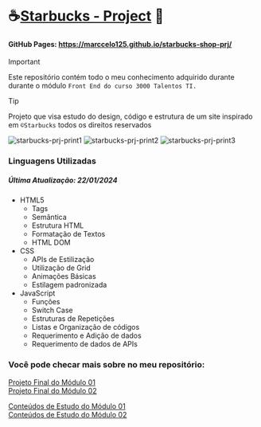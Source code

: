 # ☕[Starbucks - Project](https://marccelo125.github.io/starbucks-shop-prj/) 🐲
#### GitHub Pages: https://marccelo125.github.io/starbucks-shop-prj/

> [!IMPORTANT]
> Este repositório contém todo o meu conhecimento adquirido durante durante o módulo `Front End do curso 3000 Talentos TI.`</br>

> [!Tip]
>Projeto que visa estudo do design, código e estrutura de um site inspirado em `©Starbucks` todos os direitos reservados

![starbucks-prj-print1](https://github.com/Marccelo125/starbucks-shop-prj/assets/127633664/df05de1d-b189-4e2e-a5ba-f8948d18d672)
![starbucks-prj-print2](https://github.com/Marccelo125/starbucks-shop-prj/assets/127633664/3431a860-e614-472c-8d27-f9001ebbe580)
![starbucks-prj-print3](https://github.com/Marccelo125/starbucks-shop-prj/assets/127633664/30f91be0-0219-47d7-8772-475b50499be9)

### Linguagens Utilizadas <br />
##### Última Atualização: 22/01/2024
- HTML5
    - Tags
    - Semântica
    - Estrutura HTML
    - Formatação de Textos
    - HTML DOM
- CSS
    - APIs de Estilização
    - Utilização de Grid
    - Animações Básicas
    - Estilagem padronizada
- JavaScript
    - Funções
    - Switch Case
    - Estruturas de Repetições
    - Listas e Organização de códigos
    - Requerimento e Adição de dados
    - Requerimento de dados de APIs

### Você pode checar mais sobre no meu repositório:</br>

[Projeto Final do Módulo 01](https://github.com/Marccelo125/prj-final-m1-talentos-ti) </br>
[Projeto Final do Módulo 02](https://github.com/Marccelo125/starbucks-shop-prj) </br>

[Conteúdos de Estudo do Módulo 01](https://github.com/Marccelo125/3000-talentos-ti) </br>
[Conteúdos de Estudo do Módulo 02](https://github.com/Marccelo125/front-end-talentos-ti)
